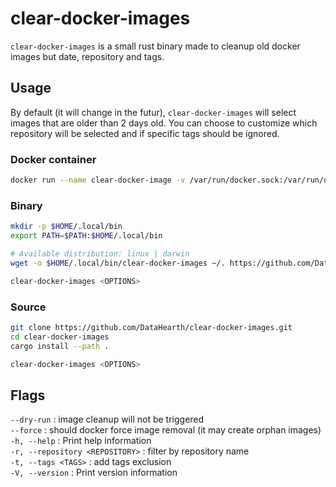 # clear-docker-images

`clear-docker-images` is a small rust binary made to cleanup old docker images but date, repository and tags.

## Usage

By default (it will change in the futur), `clear-docker-images` will select images that are older than 2 days old. You can choose to customize which repository will be selected and if specific tags should be ignored.

### Docker container

```bash
docker run --name clear-docker-image -v /var/run/docker.sock:/var/run/docker.sock ghcr.io/datahearth/clear-docker-image <OPTIONS>
```

### Binary

```bash
mkdir -p $HOME/.local/bin
export PATH=$PATH:$HOME/.local/bin

# Available distribution: linux | darwin
wget -o $HOME/.local/bin/clear-docker-images ~/. https://github.com/DataHearth/clear-docker-images/releases/download/v0.2.0/x86_x64-<DISTRIBUTION>-clear-docker-images

clear-docker-images <OPTIONS>
```

### Source

```bash
git clone https://github.com/DataHearth/clear-docker-images.git
cd clear-docker-images
cargo install --path .

clear-docker-images <OPTIONS>
```

## Flags

`--dry-run` : image cleanup will not be triggered  
`--force` : should docker force image removal (it may create orphan images)  
`-h, --help` : Print help information  
`-r, --repository <REPOSITORY>` : filter by repository name  
`-t, --tags <TAGS>` : add tags exclusion  
`-V, --version` : Print version information
